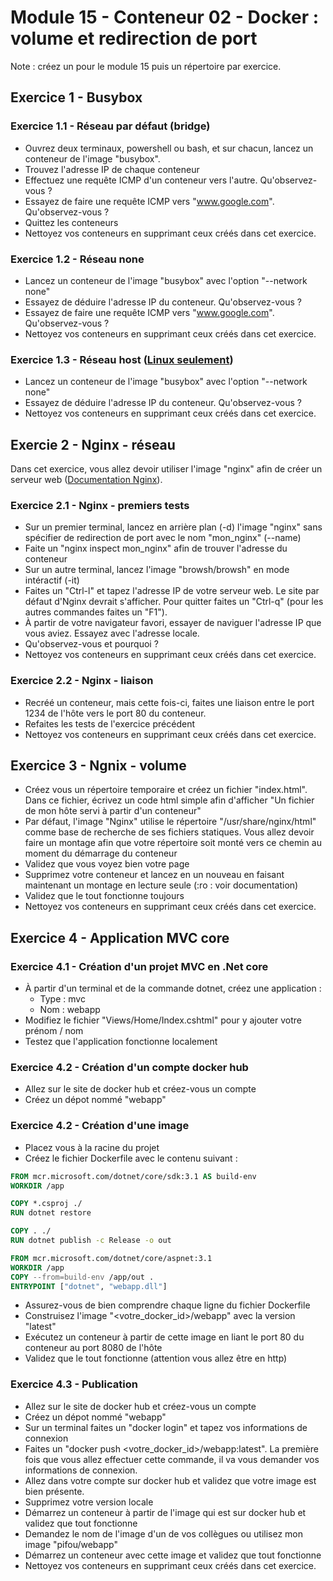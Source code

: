 # Module 15 - Conteneur 02 - Docker : volume et redirection de port

Note : créez un pour le module 15 puis un répertoire par exercice.

## Exercice 1 - Busybox

### Exercice 1.1 - Réseau par défaut (bridge)

- Ouvrez deux terminaux, powershell ou bash, et sur chacun, lancez un conteneur de l'image "busybox".
- Trouvez l'adresse IP de chaque conteneur
- Effectuez une requête ICMP d'un conteneur vers l'autre. Qu'observez-vous ?
- Essayez de faire une requête ICMP vers "www.google.com". Qu'observez-vous ?
- Quittez les conteneurs
- Nettoyez vos conteneurs en supprimant ceux créés dans cet exercice.

### Exercice 1.2 - Réseau none

- Lancez un conteneur de l'image "busybox" avec l'option "--network none"
- Essayez de déduire l'adresse IP du conteneur. Qu'observez-vous ?
- Essayez de faire une requête ICMP vers "www.google.com". Qu'observez-vous ?
- Nettoyez vos conteneurs en supprimant ceux créés dans cet exercice.

### Exercice 1.3 - Réseau host ([Linux seulement](https://docs.docker.com/network/host/))

- Lancez un conteneur de l'image "busybox" avec l'option "--network none"
- Essayez de déduire l'adresse IP du conteneur. Qu'observez-vous ?
- Nettoyez vos conteneurs en supprimant ceux créés dans cet exercice.

## Exercie 2 - Nginx - réseau

Dans cet exercice, vous allez devoir utiliser l'image "nginx" afin de créer un serveur web ([Documentation Nginx](https://hub.docker.com/_/nginx)).

### Exercice 2.1 - Nginx - premiers tests

- Sur un premier terminal, lancez en arrière plan (-d) l'image "nginx" sans spécifier de redirection de port avec le nom "mon_nginx" (--name)
- Faite un "nginx inspect mon_nginx" afin de trouver l'adresse du conteneur
- Sur un autre terminal, lancez l'image "browsh/browsh" en mode intéractif (-it)
- Faites un "Ctrl-l" et tapez l'adresse IP de votre serveur web. Le site par défaut d'Nginx devrait s'afficher. Pour quitter faites un "Ctrl-q" (pour les autres commandes faites un "F1").
- À partir de votre navigateur favori, essayer de naviguer l'adresse IP que vous aviez. Essayez avec l'adresse locale.
- Qu'observez-vous et pourquoi ?
- Nettoyez vos conteneurs en supprimant ceux créés dans cet exercice.

### Exercice 2.2 - Nginx - liaison

- Recréé un conteneur, mais cette fois-ci, faites une liaison entre le port 1234 de l'hôte vers le port 80 du conteneur.
- Refaites les tests de l'exercice précédent
- Nettoyez vos conteneurs en supprimant ceux créés dans cet exercice.

## Exercice 3 - Ngnix - volume

- Créez vous un répertoire temporaire et créez un fichier "index.html". Dans ce fichier, écrivez un code html simple afin d'afficher "Un fichier de mon hôte servi à partir d'un conteneur"
- Par défaut, l'image "Nginx" utilise le répertoire "/usr/share/nginx/html" comme base de recherche de ses fichiers statiques. Vous allez devoir faire un montage afin que votre répertoire soit monté vers ce chemin au moment du démarrage du conteneur
- Validez que vous voyez bien votre page
- Supprimez votre conteneur et lancez en un nouveau en faisant maintenant un montage en lecture seule (:ro : voir documentation)
- Validez que le tout fonctionne toujours
- Nettoyez vos conteneurs en supprimant ceux créés dans cet exercice.

## Exercice 4 - Application MVC core

### Exercice 4.1 - Création d'un projet MVC en .Net core

- À partir d'un terminal et de la commande dotnet, créez une application :
  - Type : mvc
  - Nom : webapp
- Modifiez le fichier "Views/Home/Index.cshtml" pour y ajouter votre prénom / nom
- Testez que l'application fonctionne localement

### Exercice 4.2 - Création d'un compte docker hub

- Allez sur le site de docker hub et créez-vous un compte
- Créez un dépot nommé "webapp"

### Exercice 4.2 - Création d'une image

- Placez vous à la racine du projet
- Créez le fichier Dockerfile avec le contenu suivant :

```Dockerfile
FROM mcr.microsoft.com/dotnet/core/sdk:3.1 AS build-env
WORKDIR /app

COPY *.csproj ./
RUN dotnet restore

COPY . ./
RUN dotnet publish -c Release -o out

FROM mcr.microsoft.com/dotnet/core/aspnet:3.1
WORKDIR /app
COPY --from=build-env /app/out .
ENTRYPOINT ["dotnet", "webapp.dll"]
```

- Assurez-vous de bien comprendre chaque ligne du fichier Dockerfile
- Construisez l'image "<votre_docker_id>/webapp" avec la version "latest"
- Exécutez un conteneur à partir de cette image en liant le port 80 du conteneur au port 8080 de l'hôte
- Validez que le tout fonctionne (attention vous allez être en http)

### Exercice 4.3 - Publication

- Allez sur le site de docker hub et créez-vous un compte
- Créez un dépot nommé "webapp"
- Sur un terminal faites un "docker login" et tapez vos informations de connexion
- Faites un "docker push <votre_docker_id>/webapp:latest". La première fois que vous allez effectuer cette commande, il va vous demander vos informations de connexion.
- Allez dans votre compte sur docker hub et validez que votre image est bien présente.
- Supprimez votre version locale
- Démarrez un conteneur à partir de l'image qui est sur docker hub et validez que tout fonctionne
- Demandez le nom de l'image d'un de vos collègues ou utilisez mon image "pifou/webapp"
- Démarrez un conteneur avec cette image et validez que tout fonctionne
- Nettoyez vos conteneurs en supprimant ceux créés dans cet exercice.
